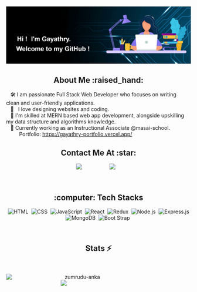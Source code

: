![profile](img-7.jpg)

<!-- ### :space_invader: &nbsp;About Me -->
<!-- ### About Me -->
<h2 align="center">About Me :raised_hand:</h2>


 &nbsp;&nbsp;&nbsp;:hammer_and_wrench: I am passionate Full Stack Web Developer who focuses on writing clean
and user-friendly applications.
<br/>
&nbsp;&nbsp;&nbsp;:heartbeat: &nbsp; I love designing websites and coding.
<br/>
&nbsp;&nbsp;&nbsp;:seedling: I'm skilled at MERN based web app development, alongside upskilling my data structure and algorithms knowledge.
<br/>
&nbsp;&nbsp;&nbsp;:office: Currently working as an Instructional Associate @masai-school.
<br/>
&nbsp;&nbsp;&nbsp;&nbsp;&nbsp;&nbsp;&nbsp;&nbsp;&nbsp;Portfolio: https://gayathry-portfolio.vercel.app/
<h2 align="center">Contact Me At :star:</h2>

<p align="center">
   <a href="mailto:gayathryjm@gmail.com?subject=Olá%20Bruno%20Tacca"><img src="https://img.shields.io/badge/gmail-%23D14836.svg?&style=for-the-badge&logo=gmail&logoColor=white" /></a>&nbsp;&nbsp;&nbsp;&nbsp;&nbsp;&nbsp;&nbsp;&nbsp;
  <a /></a>&nbsp;&nbsp;&nbsp;&nbsp;
  <a/></a>&nbsp;&nbsp;&nbsp;&nbsp;
  <a href="https://www.linkedin.com/in/gayathry779/"><img src="https://img.shields.io/badge/linkedin-%230077B5.svg?&style=for-the-badge&logo=linkedin&logoColor=white" /></a>&nbsp;&nbsp;&nbsp;&nbsp;
 </p> 

<br/>


<h2 align="center">:computer: Tech Stacks </h2>

<div align="center">
  
  ![HTML](https://img.shields.io/badge/html5%20-%23E34F26.svg?&style=for-the-badge&logo=html5&logoColor=white)&nbsp;
  ![CSS](https://img.shields.io/badge/css3%20-%231572B6.svg?&style=for-the-badge&logo=css3&logoColor=white)&nbsp;
  ![JavaScript](https://img.shields.io/badge/javascript%20-%23323330.svg?&style=for-the-badge&logo=javascript&logoColor=%23F7DF1E)&nbsp;
  ![React](https://img.shields.io/badge/react%20-%2320232a.svg?&style=for-the-badge&logo=react&logoColor=%2361DAFB)&nbsp;
  ![Redux](https://img.shields.io/badge/redux-%23593d88.svg?&style=for-the-badge&logo=redux&logoColor=white)&nbsp;
  ![Node.js](https://img.shields.io/badge/node.js%20-%2343853D.svg?&style=for-the-badge&logo=node.js&logoColor=white)&nbsp;
  ![Express.js](https://img.shields.io/badge/express.js-%23404d59.svg?style=for-the-badge&logo=express&logoColor=%2361DAFB)
  ![MongoDB](https://img.shields.io/badge/MongoDB-%234ea94b.svg?&style=for-the-badge&logo=mongodb&logoColor=white)&nbsp;
  ![Boot Strap](https://img.shields.io/badge/BootStrap-%234ea94b.svg?&style=for-the-badge&logo=bootstrap&logoColor=white)&nbsp;
 
  
</div> 
  
 <br/>
<h2 align="center">Stats ⚡</h2>
<br>
<p align=center>
  <div align=center>
<!--     <a> -->
      <img align="left" width=400 src="https://github-readme-stats.vercel.app/api?username=Gayathry7&hide=issues&count_private=true&show_icons=true&theme=nightowl&include_all_commits=true&text_color=ffffff" alt="zumrudu-anka" />
<!--     </a> -->
<!--     <a> -->
      <img align="right" width=355 src="https://github-readme-stats.vercel.app/api/top-langs/?username=Gayathry7&layout=compact&theme=nightowl&text_color=ffffff" />
<!--     </a> -->
  </div>
</p>

<br/> <br/>


<!-- </div> -->

<!---
Gayathry7/Gayathry7 is a ✨ special ✨ repository because its `README.md` (this file) appears on your GitHub profile.
You can click the Preview link to take a look at your changes.
--->
